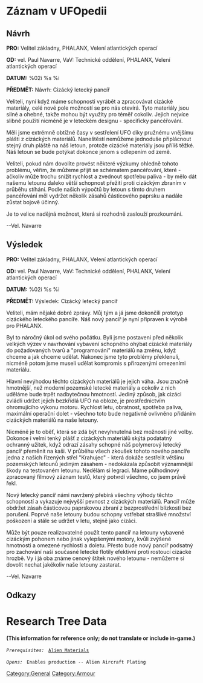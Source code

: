 # Záznam v UFOpedii

## Návrh

**PRO:** Velitel základny, PHALANX, Velení atlantických operací

**OD:** vel. Paul Navarre, VaV: Technické oddělení, PHALANX, Velení
atlantických operací

**DATUM:** %02i %s %i

**PŘEDMĚT:** Návrh: Cizácký letecký pancíř

Veliteli, nyní když máme schopnosti vyrábět a zpracovávat cizácké
materiály, celé nové pole možností se pro nás otevírá. Tyto materiály
jsou silné a ohebné, takže mohou být využity pro téměř cokoliv. Jejich
nejvíce slibné použití nicméně je v leteckém designu - specificky
pancéřování.

Měli jsme extrémně obtížné časy v sestřelení UFO díky pružnému vnějšímu
plášti z cizáckých materiálů. Naneštěstí nemůžeme jednoduše připlácnout
stejný druh pláště na náš letoun, protože cizácké materiály jsou příliš
těžké. Náš letoun se bude potýkat dokonce jenom s odlepením od země.

Veliteli, pokud nám dovolíte provést některé výzkumy ohledně tohoto
problému, věřím, že můžeme přijít se schématem pancéřování, které -
ačkoliv může trochu snížit rychlost a zvednout spotřebu paliva - by mělo
dát našemu letounu daleko větší schopnost přežití proti cizáckým zbraním
v průběhu stíhání. Podle našich výpočtů by letoun s tímto druhem
pancéřování měl vydržet několik zásahů částicového paprsku a nadále
zůstat bojově účinný.

Je to velice nadějná možnost, která si rozhodně zaslouží prozkoumání.

--Vel. Navarre

## Výsledek

**PRO:** Velitel základny, PHALANX, Velení atlantických operací

**OD:** vel. Paul Navarre, VaV: Technické oddělení, PHALANX, Velení
atlantických operací

**DATUM:** %02i %s %i

**PŘEDMĚT:** Výsledek: Cizácký letecký pancíř

Veliteli, mám nějaké dobré zprávy. Můj tým a já jsme dokončili prototyp
cizáckého leteckého pancíře. Náš nový pancíř je nyní připraven k výrobě
pro PHALANX.

Byl to náročný úkol od svého počátku. Byli jsme postaveni před několik
velkých výzev v navrhování vybavení schopného ohýbat cizácké materiály
do požadovaných tvarů a "programování" materiálů na změnu, když chceme a
jak chceme udělat. Nakonec jsme tyto problémy překlenuli, nicméně potom
jsme museli udělat kompromis s přirozenými omezeními materiálu.

Hlavní nevýhodou těchto cizáckých materiálů je jejich váha. Jsou značně
hmotnější, než moderní pozemské letecké materiály a cokoliv z nich
uděláme bude trpět nadbytečnou hmotností. Jediný způsob, jak cizáci
zvládli udržet jejich bezkřídlá UFO na obloze, je prostřednictvím
ohromujícího výkonu motoru. Rychlost letu, obratnost, spotřeba paliva,
maximální operační dolet - všechno toto bude negativně ovlivněno
přidáním cizáckých materiálů na naše letouny.

Nicméně je to oběť, která se zdá být nevyhnutelná bez možnosti jiné
volby. Dokonce i velmi tenký plášť z cizáckých materiálů skýtá podatatný
ochranný užitek, když odrazí zásahy schopné náš polymerový letecký
pancíř přeměnit na kaši. V průběhu všech zkoušek tohoto nového pancíře
jedna z našich řízených střel "Krahujec" - která dokáže sestřelit
většinu pozemských letounů jediným zásahem - nedokázala způsobit
významnější škody na testovaném letounu. Nedělám si legraci. Máme
půlhodinový zpracovaný filmový záznam testů, který potvrdí všechno, co
jsem právě řekl.

Nový letecký pancíř námi navržený přebírá všechny výhody těchto
schopností a vykazuje nejvyšší pevnost z cizáckých materiálů. Pancíř
může obdržet zásah částicovou paprskovou zbraní z bezprostřední
blízkosti bez porušení. Poprvé naše letouny budou schopny vstřebat
strašlivé množství poškození a stále se udržet v letu, stejně jako
cizáci.

Může být pouze realizovatelné použít tento pancíř na letouny vybavené
cizáckým pohonem nebo jinak vylepšenými motory, kvůli zvýšené hmotnosti
a omezené rychlosti a doletu. Přesto bude nový pancíř podsatný pro
zachování naší současné letecké flotily efektivní proti rostoucí cizácké
hrozbě. Vy i já oba známe cenový štítek nového letounu - nemůžeme si
dovolit nechat jakékoliv naše letouny zastarat.

--Vel. Navarre

## Odkazy

# Research Tree Data

**(This information for reference only; do not translate or include
in-game.)**

*`Prerequisites:`*
` `[`Alien Materials`](Research/Alien_Materials "wikilink")

*`Opens:`*
` Enables production -- Alien Aircraft Plating`

[Category:General](Category:General "wikilink")
[Category:Armour](Category:Armour "wikilink")